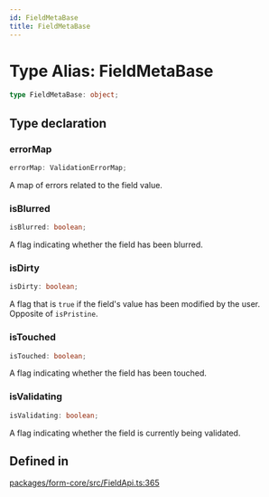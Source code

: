 ```yaml
---
id: FieldMetaBase
title: FieldMetaBase
---
```


# Type Alias: FieldMetaBase

```ts
type FieldMetaBase: object;
```

## Type declaration

### errorMap

```ts
errorMap: ValidationErrorMap;
```

A map of errors related to the field value.

### isBlurred

```ts
isBlurred: boolean;
```

A flag indicating whether the field has been blurred.

### isDirty

```ts
isDirty: boolean;
```

A flag that is `true` if the field's value has been modified by the user. Opposite of `isPristine`.

### isTouched

```ts
isTouched: boolean;
```

A flag indicating whether the field has been touched.

### isValidating

```ts
isValidating: boolean;
```

A flag indicating whether the field is currently being validated.

## Defined in

[packages/form-core/src/FieldApi.ts:365](https://github.com/TanStack/form/blob/main/packages/form-core/src/FieldApi.ts#L365)
